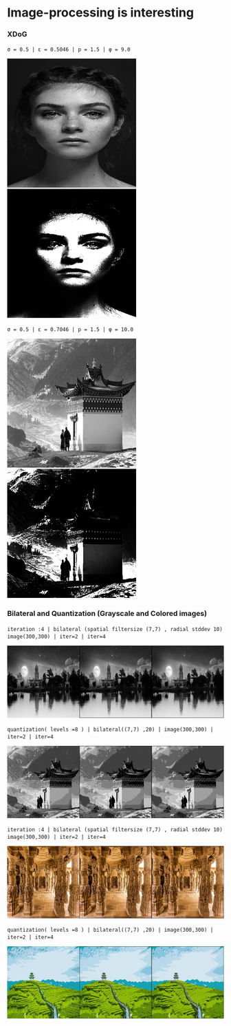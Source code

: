 # Image-processing is interesting 

### XDoG

`σ = 0.5 | ε = 0.5046 | p = 1.5 | φ = 9.0`

![](Difference_of_Gaussians_result/girlface.jpg)
![](Difference_of_Gaussians_result/girlface_dogapplied.jpg)


`σ = 0.5 | ε = 0.7046 | p = 1.5 | φ = 10.0`

![](Difference_of_Gaussians_result/mountaintemple.jpg)
![](Difference_of_Gaussians_result/mountaintemple_dogapplied.jpg)

### Bilateral and Quantization (Grayscale and Colored images)

`iteration :4 | bilateral (spatial filtersize (7,7) , radial stddev 10)  image(300,300) | iter=2 | iter=4`

![](gray_scale_bilateral_and_quantization/nightime10_stack.jpg)

`quantization( levels =8 ) | bilateral((7,7) ,20) | image(300,300) | iter=2 | iter=4`

![](gray_scale_bilateral_and_quantization/mountaintemple20_quantized.jpg)

`iteration :4 | bilateral (spatial filtersize (7,7) , radial stddev 10)  image(300,300) | iter=2 | iter=4`

![](bilateral_and_Quantization_color/monument10.jpg)

`quantization( levels =8 ) | bilateral((7,7) ,20) | image(300,300) | iter=2 | iter=4`

![](bilateral_and_Quantization_color/hillstation20_quant.jpg)
